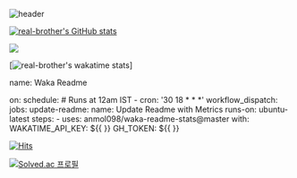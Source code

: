 ![header](https://capsule-render.vercel.app/api?type=waving&color=timeGradient&text=Welcome%20to%20real-brother's%20GitHub%20👋&animation=twinkling&fontSize=35&fontAlignY=40&fontAlign=70&height=200)

[![real-brother's GitHub stats](https://github-readme-stats.vercel.app/api?username=real-brother&theme=tokyonight&show_icons=true)](https://github.com/anuraghazra/github-readme-stats)


<a href="s">
  <img src="https://github-readme-stats.vercel.app/api/top-langs/?username=real-brother&exclude_repo=real-brother.github.io&layout=compact&theme=tokyonight" />
</a>

[![real-brother's wakatime stats](https://github-readme-stats.vercel.app/api/wakatime?username=real_brother)]

<!--START_SECTION:waka-->
  name: Waka Readme

  on:
    schedule:
      # Runs at 12am IST
      - cron: '30 18 * * *'
    workflow_dispatch:
  jobs:
    update-readme:
      name: Update Readme with Metrics
      runs-on: ubuntu-latest
      steps:
        - uses: anmol098/waka-readme-stats@master
          with:
            WAKATIME_API_KEY: ${{  }}
            GH_TOKEN: ${{  }}
<!--END_SECTION:waka-->

[![Hits](https://hits.seeyoufarm.com/api/count/incr/badge.svg?url=https%3A%2F%2Fgithub.com%2Freal-brother%2Fhit-counter&count_bg=%230077C8&title_bg=%23004094&icon=&icon_color=%23A21919&title=hits&edge_flat=false)](https://hits.seeyoufarm.com)

[![Solved.ac
프로필](http://mazassumnida.wtf/api/v2/generate_badge?boj=hjhassa1)](https://solved.ac/hjhassa1)